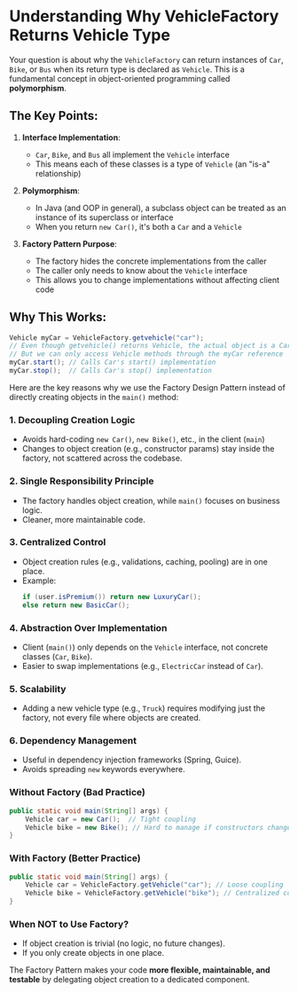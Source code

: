 # Understanding Why VehicleFactory Returns Vehicle Type

Your question is about why the `VehicleFactory` can return instances of `Car`, `Bike`, or `Bus` when its return type is declared as `Vehicle`. This is a fundamental concept in object-oriented programming called **polymorphism**.

## The Key Points:

1. **Interface Implementation**:
    - `Car`, `Bike`, and `Bus` all implement the `Vehicle` interface
    - This means each of these classes is a type of `Vehicle` (an "is-a" relationship)

2. **Polymorphism**:
    - In Java (and OOP in general), a subclass object can be treated as an instance of its superclass or interface
    - When you return `new Car()`, it's both a `Car` and a `Vehicle`

3. **Factory Pattern Purpose**:
    - The factory hides the concrete implementations from the caller
    - The caller only needs to know about the `Vehicle` interface
    - This allows you to change implementations without affecting client code

## Why This Works:

```java
Vehicle myCar = VehicleFactory.getvehicle("car");
// Even though getvehicle() returns Vehicle, the actual object is a Car
// But we can only access Vehicle methods through the myCar reference
myCar.start(); // Calls Car's start() implementation
myCar.stop();  // Calls Car's stop() implementation
```






Here are the key reasons why we use the Factory Design Pattern instead of directly creating objects in the `main()` method:

### **1. Decoupling Creation Logic**
- Avoids hard-coding `new Car()`, `new Bike()`, etc., in the client (`main`)
- Changes to object creation (e.g., constructor params) stay inside the factory, not scattered across the codebase.

### **2. Single Responsibility Principle**
- The factory handles object creation, while `main()` focuses on business logic.
- Cleaner, more maintainable code.

### **3. Centralized Control**
- Object creation rules (e.g., validations, caching, pooling) are in one place.
- Example:
  ```java
  if (user.isPremium()) return new LuxuryCar();
  else return new BasicCar();
  ```

### **4. Abstraction Over Implementation**
- Client (`main()`) only depends on the `Vehicle` interface, not concrete classes (`Car`, `Bike`).
- Easier to swap implementations (e.g., `ElectricCar` instead of `Car`).

### **5. Scalability**
- Adding a new vehicle type (e.g., `Truck`) requires modifying just the factory, not every file where objects are created.

### **6. Dependency Management**
- Useful in dependency injection frameworks (Spring, Guice).
- Avoids spreading `new` keywords everywhere.

### **Without Factory (Bad Practice)**
```java
public static void main(String[] args) {
    Vehicle car = new Car();  // Tight coupling
    Vehicle bike = new Bike(); // Hard to manage if constructors change
}
```

### **With Factory (Better Practice)**
```java
public static void main(String[] args) {
    Vehicle car = VehicleFactory.getVehicle("car"); // Loose coupling
    Vehicle bike = VehicleFactory.getVehicle("bike"); // Centralized control
}
```

### **When NOT to Use Factory?**
- If object creation is trivial (no logic, no future changes).
- If you only create objects in one place.

The Factory Pattern makes your code **more flexible, maintainable, and testable** by delegating object creation to a dedicated component.